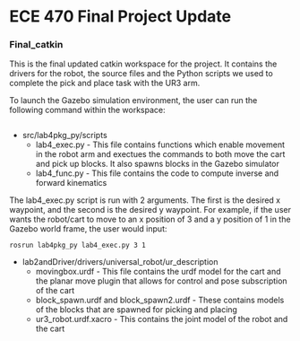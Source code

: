 # ECE 470 Final Project Update #

### Final_catkin ###

This is the final updated catkin workspace for the project. It contains the drivers for the robot, the source files and the Python scripts we used to complete the pick and place task with the UR3 arm.  

To launch the Gazebo simulation environment, the user can run the following command within the workspace:
```roslaunc ur3_driver ur3_gazebo.launch
```

* src/lab4pkg_py/scripts
  * lab4_exec.py - This file contains functions which enable movement in the robot arm and exectues the commands to both move the cart and pick up blocks. It also spawns blocks in the Gazebo simulator
  * lab4_func.py - This file contains the code to compute inverse and forward kinematics

The lab4_exec.py script is run with 2 arguments. The first is the desired x waypoint, and the second is the desired y waypoint. For example, if the user wants the robot/cart to move to an x position of 3 and a y position of 1 in the Gazebo world frame, the user would input:
```
rosrun lab4pkg_py lab4_exec.py 3 1
```
* lab2andDriver/drivers/universal_robot/ur_description
  * movingbox.urdf - This file contains the urdf model for the cart and the planar move plugin that allows for control and pose subscription of the cart 
  * block_spawn.urdf and block_spawn2.urdf - These contains models of the blocks that are spawned for picking and placing
  * ur3_robot.urdf.xacro - This contains the joint model of the robot and the cart
